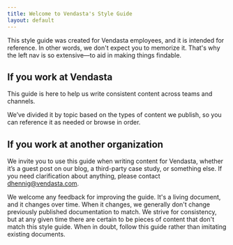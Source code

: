 ```yaml
---
title: Welcome to Vendasta's Style Guide
layout: default
---
```


This style guide was created for Vendasta employees, and it is intended for reference. In other words, we don't expect you to memorize it. That's why the left nav is so extensive—to aid in making things findable.

## If you work at Vendasta

This guide is here to help us write consistent content across teams and channels.

We’ve divided it by topic based on the types of content we publish, so you can reference it as needed or browse in order.

## If you work at another organization

We invite you to use this guide when writing content for Vendasta, whether it’s a guest post on our blog, a third-party case study, or something else. If you need clarification about anything, please contact dhennig@vendasta.com. 

We welcome any feedback for improving the guide. It's a living document, and it changes over time. When it changes, we generally don't change previously published documentation to match. We strive for consistency, but at any given time there are certain to be pieces of content that don't match this style guide. When in doubt, follow this guide rather than imitating existing documents.
